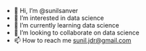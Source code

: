 - 👋 Hi, I’m @sunilsanver
- 👀 I’m interested in data science
- 🌱 I’m currently learning data science
- 💞️ I’m looking to collaborate on data science
- 📫 How to reach me sunil.jdr@gmail.com

<!---
sunilsanver/sunilsanver is a ✨ special ✨ repository because its `README.md` (this file) appears on your GitHub profile.
You can click the Preview link to take a look at your changes.
--->
